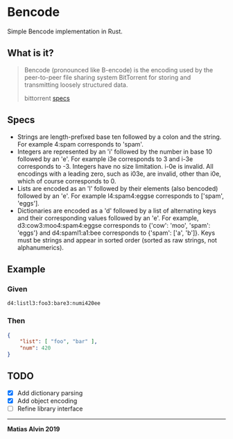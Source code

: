 # Bencode
Simple Bencode implementation in Rust.

## What is it?
> Bencode (pronounced like B-encode) is the encoding used by the peer-to-peer file sharing system BitTorrent for storing and transmitting loosely structured data.
>
> bittorrent [specs](http://www.bittorrent.org/beps/bep_0003.html)

## Specs

- Strings are length-prefixed base ten followed by a colon and the string. For example 4:spam corresponds to 'spam'.
- Integers are represented by an 'i' followed by the number in base 10 followed by an 'e'. For example i3e corresponds to 3 and i-3e corresponds to -3. Integers have no size limitation. i-0e is invalid. All encodings with a leading zero, such as i03e, are invalid, other than i0e, which of course corresponds to 0.
- Lists are encoded as an 'l' followed by their elements (also bencoded) followed by an 'e'. For example l4:spam4:eggse corresponds to ['spam', 'eggs'].
- Dictionaries are encoded as a 'd' followed by a list of alternating keys and their corresponding values followed by an 'e'. For example, d3:cow3:moo4:spam4:eggse corresponds to {'cow': 'moo', 'spam': 'eggs'} and d4:spaml1:a1:bee corresponds to {'spam': ['a', 'b']}. Keys must be strings and appear in sorted order (sorted as raw strings, not alphanumerics).

## Example
### Given
```
d4:listl3:foo3:bare3:numi420ee
```
### Then
```JSON
{
    "list": [ "foo", "bar" ],
    "num": 420
}
```

## TODO
* [x] Add dictionary parsing
* [x] Add object encoding
* [ ] Refine library interface

---
**Matias Alvin 2019**
